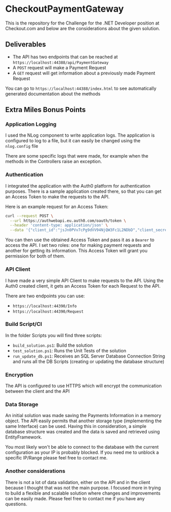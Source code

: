 # CheckoutPaymentGateway

This is the repository for the Challenge for the .NET Developer position at Checkout.com and below are the considerations about the given solution.

## Deliverables

- The API has two endpoints that can be reached at `https://localhost:44388/api/PaymentGateway`
- A `POST` request will make a Payment Request
- A `GET` request will get information about a previously made Payment Request

You can go to `https://localhost:44388/index.html` to see automatically generated documentation about the methods

## Extra Miles Bonus Points

### Application Logging

I used the NLog component to write application logs.
The application is configured to log to a file, but it can easily be changed using the `nlog.config` file

There are some specific logs that were made, for example when the methods in the Controllers raise an exception.

### Authentication

I integrated the application with the Auth0 platform for authentication purposes.
There is a sample application created there, so that you can get an Access Token to make the requests to the API.

Here is an example request for an Access Token:

```bash
curl --request POST \
  --url https://authwebapi.eu.auth0.com/oauth/token \
  --header 'content-type: application/json' \
  --data '{"client_id":"jsJn0PVv7cPg9dVV94NjQW3Fc1L2NDbD","client_secret":"49Jp4JTXFw09HP-zr9Xgff5p2Q3C_sFmEKcGw4NYrWhhnpiW5GGbZojvvDir4z_M","audience":"http://checkoutpaymentgateway.meneses.pt","grant_type":"client_credentials"}'
```

You can then use the obtained Access Token and pass it as a `Bearer` to access the API.
I set two roles: one for making payment requests and another for getting its information. This Access Token will grant you permission for both of them.

### API Client
I have made a very simple API Client to make requests to the API.
Using the Auth0 created client, it gets an Access Token for each Request to the API.

There are two endpoints you can use:

- `https://localhost:44390/Info`
- `https://localhost:44390/Request`

### Build Script/CI

In the folder Scripts you will find three scripts:

- `build_solution.ps1`: Build the solution
- `test_solution.ps1`: Runs the Unit Tests of the solution
- `run_update_db.ps1`: Receives an SQL Server Database Connection String and runs all the DB Scripts (creating or updating the database structure)

### Encryption

The API is configured to use HTTPS which will encrypt the communication between the client and the API

### Data Storage

An initial solution was made saving the Payments Information in a memory object.
The API easily permits that another storage type (implementing the same Interface) can be used.
Having this in consideration, a simple database structure was created and the data is saved and retrieved using EntityFramework.

You most likely won't be able to connect to the database with the current configuration as your IP is probably blocked. If you need me to unblock a specific IP/Range please feel free to contact me.

### Another considerations

There is not a lot of data validation, either on the API and in the client because I thought that was not the main purpose. I focused more in trying to build a flexible and scalable solution where changes and improvements can be easily made.
Please feel free to contact me if you have any questions.